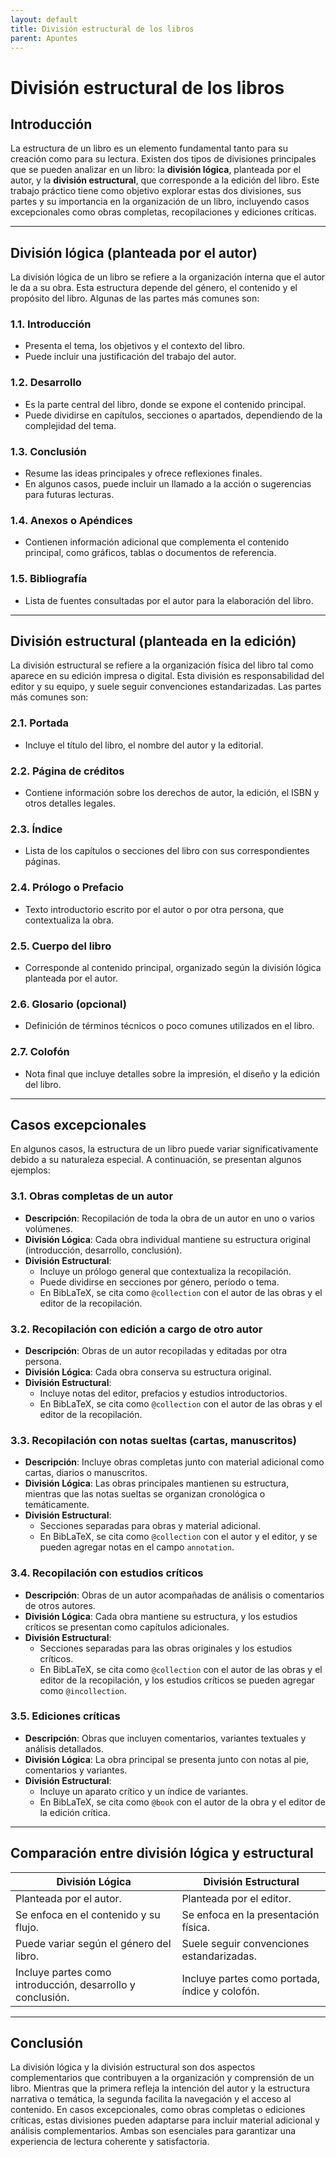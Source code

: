 ```yaml
---
layout: default
title: División estructural de los libros
parent: Apuntes
---
```


# División estructural de los libros

## Introducción

La estructura de un libro es un elemento fundamental tanto para su creación como para su lectura. Existen dos tipos de divisiones principales que se pueden analizar en un libro: la **división lógica**, planteada por el autor, y la **división estructural**, que corresponde a la edición del libro. Este trabajo práctico tiene como objetivo explorar estas dos divisiones, sus partes y su importancia en la organización de un libro, incluyendo casos excepcionales como obras completas, recopilaciones y ediciones críticas.

---

## División lógica (planteada por el autor)

La división lógica de un libro se refiere a la organización interna que el autor le da a su obra. Esta estructura depende del género, el contenido y el propósito del libro. Algunas de las partes más comunes son:

### 1.1. Introducción
- Presenta el tema, los objetivos y el contexto del libro.
- Puede incluir una justificación del trabajo del autor.

### 1.2. Desarrollo
- Es la parte central del libro, donde se expone el contenido principal.
- Puede dividirse en capítulos, secciones o apartados, dependiendo de la complejidad del tema.

### 1.3. Conclusión
- Resume las ideas principales y ofrece reflexiones finales.
- En algunos casos, puede incluir un llamado a la acción o sugerencias para futuras lecturas.

### 1.4. Anexos o Apéndices
- Contienen información adicional que complementa el contenido principal, como gráficos, tablas o documentos de referencia.

### 1.5. Bibliografía
- Lista de fuentes consultadas por el autor para la elaboración del libro.

---

## División estructural (planteada en la edición)

La división estructural se refiere a la organización física del libro tal como aparece en su edición impresa o digital. Esta división es responsabilidad del editor y su equipo, y suele seguir convenciones estandarizadas. Las partes más comunes son:

### 2.1. Portada
- Incluye el título del libro, el nombre del autor y la editorial.

### 2.2. Página de créditos
- Contiene información sobre los derechos de autor, la edición, el ISBN y otros detalles legales.

### 2.3. Índice
- Lista de los capítulos o secciones del libro con sus correspondientes páginas.

### 2.4. Prólogo o Prefacio
- Texto introductorio escrito por el autor o por otra persona, que contextualiza la obra.

### 2.5. Cuerpo del libro
- Corresponde al contenido principal, organizado según la división lógica planteada por el autor.

### 2.6. Glosario (opcional)
- Definición de términos técnicos o poco comunes utilizados en el libro.

### 2.7. Colofón
- Nota final que incluye detalles sobre la impresión, el diseño y la edición del libro.

---

## Casos excepcionales

En algunos casos, la estructura de un libro puede variar significativamente debido a su naturaleza especial. A continuación, se presentan algunos ejemplos:

### 3.1. Obras completas de un autor
- **Descripción**: Recopilación de toda la obra de un autor en uno o varios volúmenes.
- **División Lógica**: Cada obra individual mantiene su estructura original (introducción, desarrollo, conclusión).
- **División Estructural**:
  - Incluye un prólogo general que contextualiza la recopilación.
  - Puede dividirse en secciones por género, período o tema.
  - En BibLaTeX, se cita como `@collection` con el autor de las obras y el editor de la recopilación.

### 3.2. Recopilación con edición a cargo de otro autor
- **Descripción**: Obras de un autor recopiladas y editadas por otra persona.
- **División Lógica**: Cada obra conserva su estructura original.
- **División Estructural**:
  - Incluye notas del editor, prefacios y estudios introductorios.
  - En BibLaTeX, se cita como `@collection` con el autor de las obras y el editor de la recopilación.

### 3.3. Recopilación con notas sueltas (cartas, manuscritos)
- **Descripción**: Incluye obras completas junto con material adicional como cartas, diarios o manuscritos.
- **División Lógica**: Las obras principales mantienen su estructura, mientras que las notas sueltas se organizan cronológica o temáticamente.
- **División Estructural**:
  - Secciones separadas para obras y material adicional.
  - En BibLaTeX, se cita como `@collection` con el autor y el editor, y se pueden agregar notas en el campo `annotation`.

### 3.4. Recopilación con estudios críticos
- **Descripción**: Obras de un autor acompañadas de análisis o comentarios de otros autores.
- **División Lógica**: Cada obra mantiene su estructura, y los estudios críticos se presentan como capítulos adicionales.
- **División Estructural**:
  - Secciones separadas para las obras originales y los estudios críticos.
  - En BibLaTeX, se cita como `@collection` con el autor de las obras y el editor de la recopilación, y los estudios críticos se pueden agregar como `@incollection`.

### 3.5. Ediciones críticas
- **Descripción**: Obras que incluyen comentarios, variantes textuales y análisis detallados.
- **División Lógica**: La obra principal se presenta junto con notas al pie, comentarios y variantes.
- **División Estructural**:
  - Incluye un aparato crítico y un índice de variantes.
  - En BibLaTeX, se cita como `@book` con el autor de la obra y el editor de la edición crítica.

---

## Comparación entre división lógica y estructural

| **División Lógica**                     | **División Estructural**                |
|-----------------------------------------|-----------------------------------------|
| Planteada por el autor.                 | Planteada por el editor.                |
| Se enfoca en el contenido y su flujo.   | Se enfoca en la presentación física.    |
| Puede variar según el género del libro. | Suele seguir convenciones estandarizadas. |
| Incluye partes como introducción, desarrollo y conclusión. | Incluye partes como portada, índice y colofón. |

---

## Conclusión

La división lógica y la división estructural son dos aspectos complementarios que contribuyen a la organización y comprensión de un libro. Mientras que la primera refleja la intención del autor y la estructura narrativa o temática, la segunda facilita la navegación y el acceso al contenido. En casos excepcionales, como obras completas o ediciones críticas, estas divisiones pueden adaptarse para incluir material adicional y análisis complementarios. Ambas son esenciales para garantizar una experiencia de lectura coherente y satisfactoria.
